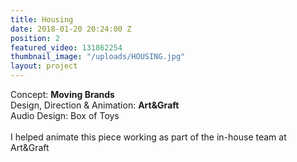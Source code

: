```yaml
---
title: Housing
date: 2018-01-20 20:24:00 Z
position: 2
featured_video: 131862254
thumbnail_image: "/uploads/HOUSING.jpg"
layout: project
---
```


Concept: **Moving Brands**<br>
Design, Direction & Animation: **Art&Graft**<br>
Audio Design: Box of Toys<br>
<br>I helped animate this piece working as part of the in-house team at Art&Graft
